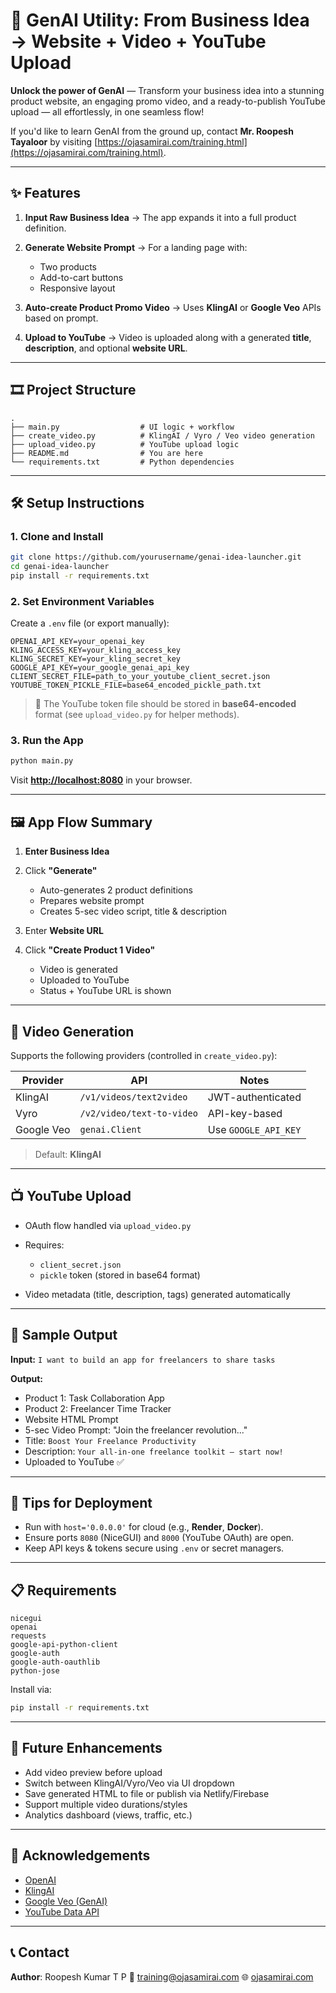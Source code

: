 # 🚀 GenAI Utility: From Business Idea → Website + Video + YouTube Upload

**Unlock the power of GenAI** — Transform your business idea into a stunning product website, an engaging promo video, and a ready-to-publish YouTube upload — all effortlessly, in one seamless flow!


If you'd like to learn GenAI from the ground up, contact **Mr. Roopesh Tayaloor** by visiting [https://ojasamirai.com/training.html](https://ojasamirai.com/training.html).

---

## ✨ Features

1. **Input Raw Business Idea**
   → The app expands it into a full product definition.

2. **Generate Website Prompt**
   → For a landing page with:

   * Two products
   * Add-to-cart buttons
   * Responsive layout

3. **Auto-create Product Promo Video**
   → Uses **KlingAI** or **Google Veo** APIs based on prompt.

4. **Upload to YouTube**
   → Video is uploaded along with a generated **title**, **description**, and optional **website URL**.

---

## 🎞️ Project Structure

```
.
├── main.py                  # UI logic + workflow
├── create_video.py          # KlingAI / Vyro / Veo video generation
├── upload_video.py          # YouTube upload logic
├── README.md                # You are here
└── requirements.txt         # Python dependencies
```

---

## 🛠️ Setup Instructions

### 1. Clone and Install

```bash
git clone https://github.com/yourusername/genai-idea-launcher.git
cd genai-idea-launcher
pip install -r requirements.txt
```

### 2. Set Environment Variables

Create a `.env` file (or export manually):

```env
OPENAI_API_KEY=your_openai_key
KLING_ACCESS_KEY=your_kling_access_key
KLING_SECRET_KEY=your_kling_secret_key
GOOGLE_API_KEY=your_google_genai_api_key
CLIENT_SECRET_FILE=path_to_your_youtube_client_secret.json
YOUTUBE_TOKEN_PICKLE_FILE=base64_encoded_pickle_path.txt
```

> 🔐 The YouTube token file should be stored in **base64-encoded** format (see `upload_video.py` for helper methods).

### 3. Run the App

```bash
python main.py
```

Visit **[http://localhost:8080](http://localhost:8080)** in your browser.

---

## 🖼️ App Flow Summary

1. **Enter Business Idea**
2. Click **"Generate"**

   * Auto-generates 2 product definitions
   * Prepares website prompt
   * Creates 5-sec video script, title & description
3. Enter **Website URL**
4. Click **"Create Product 1 Video"**

   * Video is generated
   * Uploaded to YouTube
   * Status + YouTube URL is shown

---

## 📄 Video Generation

Supports the following providers (controlled in `create_video.py`):

| Provider   | API                       | Notes                |
| ---------- | ------------------------- | -------------------- |
| KlingAI    | `/v1/videos/text2video`   | JWT-authenticated    |
| Vyro       | `/v2/video/text-to-video` | API-key-based        |
| Google Veo | `genai.Client`            | Use `GOOGLE_API_KEY` |

> Default: **KlingAI**

---

## 📺 YouTube Upload

* OAuth flow handled via `upload_video.py`
* Requires:

  * `client_secret.json`
  * `pickle` token (stored in base64 format)
* Video metadata (title, description, tags) generated automatically

---

## 🥪 Sample Output

**Input:**
`I want to build an app for freelancers to share tasks`

**Output:**

* Product 1: Task Collaboration App
* Product 2: Freelancer Time Tracker
* Website HTML Prompt
* 5-sec Video Prompt: "Join the freelancer revolution..."
* Title: `Boost Your Freelance Productivity`
* Description: `Your all-in-one freelance toolkit – start now!`
* Uploaded to YouTube ✅

---

## 🔑 Tips for Deployment

* Run with `host='0.0.0.0'` for cloud (e.g., **Render**, **Docker**).
* Ensure ports `8080` (NiceGUI) and `8000` (YouTube OAuth) are open.
* Keep API keys & tokens secure using `.env` or secret managers.

---

## 📋 Requirements

```
nicegui
openai
requests
google-api-python-client
google-auth
google-auth-oauthlib
python-jose
```

Install via:

```bash
pip install -r requirements.txt
```

---

## 📙 Future Enhancements

* Add video preview before upload
* Switch between KlingAI/Vyro/Veo via UI dropdown
* Save generated HTML to file or publish via Netlify/Firebase
* Support multiple video durations/styles
* Analytics dashboard (views, traffic, etc.)

---

## 🙌 Acknowledgements

* [OpenAI](https://platform.openai.com/)
* [KlingAI](https://klingai.com/)
* [Google Veo (GenAI)](https://deepmind.google/technologies/veo/)
* [YouTube Data API](https://developers.google.com/youtube/registering_an_application)

---

## 📞 Contact

**Author**: Roopesh Kumar T P
📧 [training@ojasamirai.com](mailto:training@ojasamirai.com)
🌐 [ojasamirai.com](https://ojasamirai.com/training.html)
